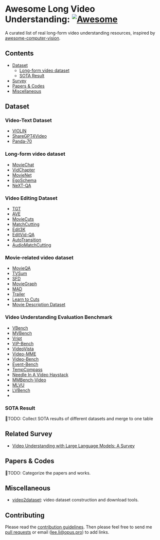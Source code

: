 # Awesome Long Video Understanding: [![Awesome](https://cdn.rawgit.com/sindresorhus/awesome/d7305f38d29fed78fa85652e3a63e154dd8e8829/media/badge.svg)](https://github.com/sindresorhus/awesome)
A curated list of real long-form video understanding resources, inspired by [awesome-computer-vision](https://github.com/jbhuang0604/awesome-computer-vision).

## Contents
 - [Dataset](#Dataset)
   - [Long-form video dataset](#Long-form-video-dataset)
   - [SOTA Result](#SOTA-Result)
 - [Survey](#Related-Survey)
 - [Papers & Codes](#Papers-&-Codes)
 - [Miscellaneous](#Miscellaneous)

## Dataset
### Video-Text Dataset
* [VIOLIN](https://github.com/jimmy646/violin)
* [ShareGPT4Video](https://sharegpt4video.github.io/)
* [Panda-70](https://github.com/snap-research/Panda-70M)

### Long-form video dataset
* [MovieChat](https://github.com/rese1f/MovieChat)
* [VidChapter](https://antoyang.github.io/vidchapters.html)
* [MovieNet](https://movienet.github.io/)
* [EgoSchema](https://egoschema.github.io/)
* [NeXT-QA](https://github.com/doc-doc/NExT-QA)

### Video Editing Dataset
* [TGT](http://arxiv.org/abs/2404.03477)
* [AVE](https://github.com/dawitmureja/AVE)
* [MovieCuts](https://github.com/PardoAlejo/MovieCuts)
* [MatchCutting](https://github.com/netflix/matchcut)
* [Edit3K](http://arxiv.org/abs/2403.16048)
* [EditVid-QA](http://arxiv.org/abs/2406.10484)
* [AutoTransition](https://github.com/acherstyx/AutoTransition)
* [AudioMatchCutting](https://ieeexplore.ieee.org/abstract/document/10447306)
  
### Movie-related video dataset
* [MovieQA](http://arxiv.org/abs/1512.02902)
* [TVSum](https://github.com/yalesong/tvsum)
* [SFD](https://shortfilmdataset.github.io/)
* [MovieGraph](http://moviegraphs.cs.toronto.edu/)
* [MAD](https://github.com/Soldelli/MAD)
* [Trailer](http://arxiv.org/abs/2008.08502)
* [Learn to Cuts](https://www.alejandropardo.net/publication/learning-to-cut/)
* [Movie Description Dataset](http://arxiv.org/abs/1501.02530)

### Video Understanding Evaluation Benchmark
* [VBench](https://vchitect.github.io/VBench-project/)
* [MVBench](https://github.com/OpenGVLab/Ask-Anything/blob/main/video_chat2/MVBENCH.md)
* [Vript](https://github.com/mutonix/Vript)
* [ViP-Bench](https://github.com/mutonix/Vript)
* [VideoVista](http://arxiv.org/abs/2406.11303)
* [Video-MME](http://arxiv.org/abs/2405.21075)
* [Video-Bench](https://github.com/PKU-YuanGroup/Video-Bench)
* [Event-Bench](https://github.com/RUCAIBox/Event-Bench)
* [TempCompass](https://github.com/llyx97/TempCompass)
* [Needle In A Video Haystack](https://github.com/joez17/VideoNIAH)
* [MMBench-Video](https://github.com/open-compass/VLMEvalKit)
* [MLVU](https://github.com/FlagOpen/FlagEmbedding/tree/master/MLVU)
* [LVBench](https://lvbench.github.io/)
* 

### SOTA Result
🔨TODO: Collect SOTA results of different datasets and merge to one table

## Related Survey
- [Video Understanding with Large Language Models: A Survey](https://arxiv.org/pdf/2312.17432)

## Papers & Codes
🔨TODO: Categorize the papers and works.

## Miscellaneous
- [video2dataset](https://github.com/iejMac/video2dataset): video dataset construction and download tools.

## Contributing
Please read the [contribution guidelines](contributing.md). Then please feel free to send me [pull requests]([https://github.com/LaBaZh/Awesome-Long-Video-Understanding/pull]) or email (lee.li@opus.pro) to add links.
